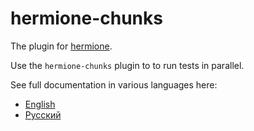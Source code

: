 # hermione-chunks

The plugin for [hermione](https://github.com/gemini-testing/hermione).

Use the `hermione-chunks` plugin to to run tests in parallel.

See full documentation in various languages here:
* [English](./docs/en/hermione-chunks.md)
* [Русский](./docs/ru/hermione-chunks.md)
